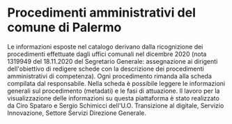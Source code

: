 # Procedimenti amministrativi del comune di Palermo

Le informazioni esposte nel catalogo derivano dalla ricognizione dei procedimenti effettuate dagli uffici comunali nel dicembre 2020 (nota 1319949 del 18.11.2020 del Segretario Generale: assegnazione ai dirigenti dell'obiettivo di redigere schede con la descrizione dei procedimenti amministrativi di competenza).
Ogni procedimento rimanda alla scheda compilata dal responsabile. Nella scheda è possibile leggere le informazioni generali sul procedimento (metadati) e le fasi di attuazione.
Il lavoro per la visualizzazione delle informazioni su questa piattaforma è stato realizzato da Ciro Spataro e Sergio Schimicci dell'U.O. Transizione al digitale, Servizio Innovazione, Settore Servizi Direzione Generale.
